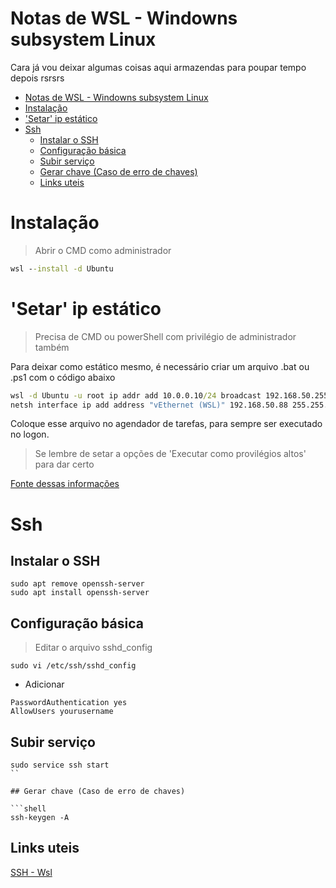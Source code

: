 # Notas de WSL - Windowns subsystem Linux

Cara já vou deixar algumas coisas aqui armazendas para poupar tempo depois rsrsrs

- [Notas de WSL - Windowns subsystem Linux](#notas-de-wsl---windowns-subsystem-linux)
- [Instalação](#instalação)
- ['Setar' ip estático](#setar-ip-estático)
- [Ssh](#ssh)
  - [Instalar o SSH](#instalar-o-ssh)
  - [Configuração básica](#configuração-básica)
  - [Subir serviço](#subir-serviço)
  - [Gerar chave (Caso de erro de chaves)](#gerar-chave-caso-de-erro-de-chaves)
  - [Links uteis](#links-uteis)

# Instalação

> Abrir o CMD como administrador

```cmd
wsl --install -d Ubuntu
```

# 'Setar' ip estático

> Precisa de CMD ou powerShell com privilégio de administrador também

Para deixar como estático mesmo, é necessário criar um arquivo .bat ou .ps1 com o código abaixo

```cmd
wsl -d Ubuntu -u root ip addr add 10.0.0.10/24 broadcast 192.168.50.255 dev eth0 label eth0:1
netsh interface ip add address "vEthernet (WSL)" 192.168.50.88 255.255.255.0
```

Coloque esse arquivo no agendador de tarefas, para sempre ser executado no logon.

> Se lembre de setar a opções de 'Executar como provilégios altos' para dar certo

[Fonte dessas informações](https://lifesaver.codes/answer/static-ip-on-wsl-2-418)

# Ssh

## Instalar o SSH

```shell
sudo apt remove openssh-server
sudo apt install openssh-server
```

## Configuração básica

> Editar o arquivo sshd_config 

```shell
sudo vi /etc/ssh/sshd_config
```

- Adicionar 

```shell
PasswordAuthentication yes
AllowUsers yourusername
```

## Subir serviço

```shell
sudo service ssh start
``

## Gerar chave (Caso de erro de chaves)

```shell
ssh-keygen -A
```

## Links uteis

[SSH - Wsl](https://www.illuminiastudios.com/dev-diaries/ssh-on-windows-subsystem-for-linux/)
